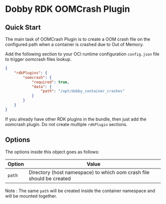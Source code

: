 # Dobby RDK OOMCrash Plugin

## Quick Start
The main task of OOMCrash Plugin is to create a OOM crash file on the configured path when a container is crashed due to Out of Memory.

Add the following section to your OCI runtime configuration `config.json` file to trigger oomcrash files lookup.

```json
{
    "rdkPlugins": {
        "oomcrash": {
            "required": true,
            "data": {
                "path": "/opt/dobby_container_crashes"
            }
        }
    }
}
```

If you already have other RDK plugins in the bundle, then just add the oomcrash plugin. Do not create multiple `rdkPlugin` sections.

## Options
The options inside this object goes as follows:

| Option              | Value                                                                                                                                   |
| ------------------- | --------------------------------------------------------------------------------------------------------------------------------------- |
| `path`              | Directory (host namespace) to which oom crash file should be created                                                                    |

Note : The same `path` will be created inside the container namespace and will be mounted together.
